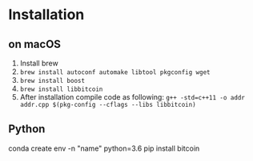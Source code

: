 # Installation

## on macOS

1.  Install brew
2.  `brew install autoconf automake libtool pkgconfig wget`
3.  `brew install boost`
4.  `brew install libbitcoin`
5.  After installation compile code as following: `g++ -std=c++11 -o addr addr.cpp $(pkg-config --cflags --libs libbitcoin)`

## Python
conda create env -n "name" python=3.6
pip install bitcoin